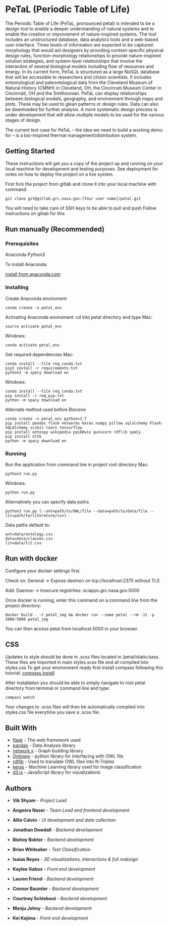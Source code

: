 # PeTaL (Periodic Table of Life)

The Periodic Table of Life (PeTaL, pronounced petal) is intended to be a design tool to enable a deeper understanding of natural systems and to enable the creation or improvement of nature-inspired systems. The tool includes an unstructured database, data analytics tools and a web-based user interface. Three levels of information are expected to be captured: morphology that would aid designers by providing context-specific physical design rules, function-morphology relationships to provide nature-inspired solution strategies, and system-level relationships that involve the interaction of several biological models including flow of resources and energy. In its current form, PeTaL is structured as a large NoSQL database that will be accessible to researchers and citizen scientists. It includes entomological and paleontological data from the Cleveland Museum of Natural History (CMNH) in Cleveland, OH, the Cincinnati Museum Center in Cincinnati, OH and the Smithsonian. PeTaL can display relationships between biological models, geography, and environment through maps and plots. These may be used to glean patterns or design rules. Data can also be downloaded for further analysis. A more systematic design process is under development that will allow multiple models to be used for the various stages of design.

The current test case for PeTaL – the idea we need to build a working demo for – is a bio-inspired thermal management/distribution system.

## Getting Started

These instructions will get you a copy of the project up and running on your local machine for development and testing purposes. See deployment for notes on how to deploy the project on a live system.

First fork the project from gitlab and clone it into your local machine with command:

```
git clone git@gitlab.grc.nasa.gov:[Your user name]/petal.git
```

You will need to take care of SSH keys to be able to pull and push
Follow instructions on gitlab for this


## Run manually (Recommended)

### Prerequisites

Anaconda
Python3

To install Anaconda:

[install from anaconda.com](https://www.anaconda.com/download/)

### Installing

Create Anaconda enviroment:
```
conda create -n petal_env  
```

Activating Anaconda enviroment:
cd into petal directory and type
Mac:
```
source activate petal_env 
```
Windows:
```
conda activate petal_env
```

Get required dependencies
Mac:
```
conda install --file req_conda.txt
pip3 install -r requirements.txt
python3 -m spacy download en
```
Windows:
```
conda install --file req_conda.txt
pip install -r req_pip.txt
python -m spacy download en
```
Alternate method used before Biocene
```
conda create -n petal_env python=3.7
pip install pandas flask networkx keras numpy pillow sqlalchemy Flask-SQLAlchemy scikit-learn tensorflow
pip install ontospy wikipedia pyLDAvis gunicorn rdflib spaCy
pip install nltk
python -m spacy download en
```

### Running

Run the application from command line in project root directory 
Mac:
```
python3 run.py 
```
Windows:
```
python run.py
```
Alternatively you can specify data paths
```
python3 run.py [--ont=path/to/OWL/file --data=path/to/data/file --lit=path/to/literature/csv]
```

Data paths default to: 

```
ont=data/ontology.csv
data=data/classes.csv
lit=data/lit.csv
```

## Run with docker

Configure your docker settings first.

Check on: General -> Expose daemon on tcp://localhost:2375 without TLS 

Add: Daemon -> Insecure registrites: sciapps.grc.nasa.gov:5000

Once docker is running, enter this command on a command line from the project directory:

```
docker build . -t petal_img && docker run --name petal --rm -it -p 5000:5000 petal_img
```

You can then access petal from localhost:5000 in your browser.


## CSS

Updates to style should be done in .scss files located in /petal/static/sass.
These files are imported in main styles.scss file and all compiled into styles.css
To get your environment ready first install compass following this tutorial:
[compass install](http://thesassway.com/beginner/getting-started-with-sass-and-compass)

After installation you should be able to simply navigate to root petal directory 
from terminal or command line and type:
```
compass watch
```
Your changes to .scss files will then be automatically compiled into styles.css file everytime you save
a .scss file.

## Built With

* [flask](http://flask.pocoo.org) - The web framework used
* [pandas](https://pandas.pydata.org/) - Data Analysis library
* [network x](https://github.com/networkx/networkx) - Graph building library
* [Ontospy](https://github.com/lambdamusic/OntoSpy/wiki) - python library for interfacing with OWL file
* [rdflib](https://github.com/RDFLib/rdflib) - Used to translate OWL files into N-Triples
* [keras](https://keras.io/) - Machine Learning library used for image classification
* [d3.js](https://d3js.org/) - JavaScript library for visualizations

## Authors

* **Vik Shyam** - *Project Lead*

* **Angeera Naser** - *Team Lead and frontend development*
* **Allie Calvin** - *UI development and data collection* 
* **Jonathan Dowdall** - *Backend development* 
* **Bishoy Boktor** - *Backend development* 
* **Brian Whiteaker** - *Text Classification* 
* **Isaias Reyes** - *3D visualizations, interactions & full redesign*
* **Kaylee Gabus** - *Front end development*
* **Lauren Friend** - *Backend development*
* **Connor Baumler** - *Backend development*
* **Courtney Schiebout** - *Backend development*
* **Manju Johny** - *Backend development*
* **Kei Kojima** - *Front end development*


